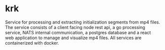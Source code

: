 # krk

Service for processing and extracting initialization segments from mp4 files. The service consists of a client facing node rest api, a go processing service, NATS internal communication, a postgres database and a react web application to manage and visualize mp4 files. All services are containerized with docker.

